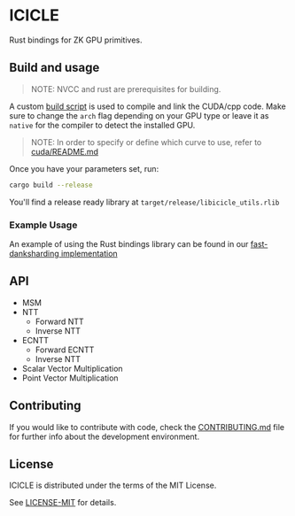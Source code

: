 # ICICLE

Rust bindings for ZK GPU primitives.

## Build and usage

> NOTE: NVCC and rust are prerequisites for building.

A custom [build script][B_SCRIPT] is used to compile and link the CUDA/cpp code. Make sure to change the `arch` flag depending on your GPU type or leave it as `native` for the compiler to detect the installed GPU.

> NOTE: In order to specify or define which curve to use, refer to [cuda/README.md][CUDA_USAGE]

Once you have your parameters set, run:

```sh
cargo build --release
```

You'll find a release ready library at `target/release/libicicle_utils.rlib`

### Example Usage

An example of using the Rust bindings library can be found in our [fast-danksharding implementation][FDI]

## API

- MSM
- NTT
    - Forward NTT
    - Inverse NTT
- ECNTT
    - Forward ECNTT
    - Inverse NTT
- Scalar Vector Multiplication
- Point Vector Multiplication

## Contributing

If you would like to contribute with code, check the [CONTRIBUTING.md][CONT] file for further info about the development environment.

## License

ICICLE is distributed under the terms of the MIT License.

See [LICENSE-MIT][LMIT] for details.

<!-- Begin Links -->
[B_SCRIPT]: ./ingo-cuda-utils/build.rs
[CUDA_USAGE]: ../cuda/README.md#usage
[FDI]: https://github.com/ingonyama-zk/fast-danksharding
[CONT]: ./CONTRIBUTING.md
[LMIT]: ./LICENSE-MIT
<!-- End Links -->
